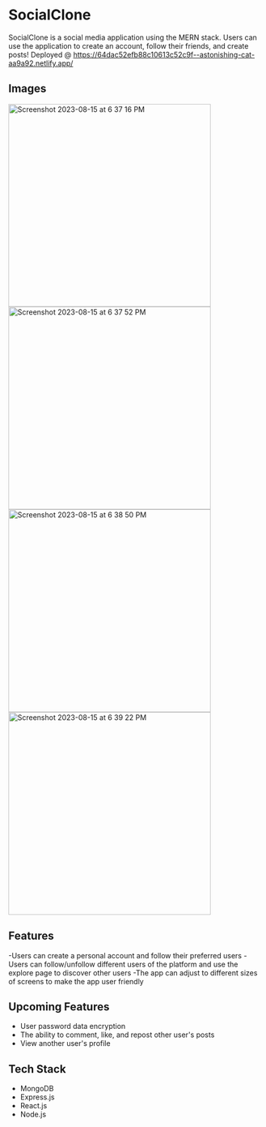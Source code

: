 # SocialClone


SocialClone is a social media application using the MERN stack. Users can use the application to create an account, follow their friends, and create posts!
Deployed @ https://64dac52efb88c10613c52c9f--astonishing-cat-aa9a92.netlify.app/

## Images
<img width="400" alt="Screenshot 2023-08-15 at 6 37 16 PM" src="https://github.com/bcarpenter7/capstone-carpenter/assets/126187218/4885c4f5-ce64-43b8-8da4-cd44a0e47128">
<br>
<img width="400" alt="Screenshot 2023-08-15 at 6 37 52 PM" src="https://github.com/bcarpenter7/capstone-carpenter/assets/126187218/69d23382-5710-4095-856e-ba92b6c5761c">
<br>
<img width="400" alt="Screenshot 2023-08-15 at 6 38 50 PM" src="https://github.com/bcarpenter7/capstone-carpenter/assets/126187218/0914733a-458f-42c4-a9f6-662d021ff785">
<br>
<img width="400" alt="Screenshot 2023-08-15 at 6 39 22 PM" src="https://github.com/bcarpenter7/capstone-carpenter/assets/126187218/a0e80461-8f0a-4339-9931-064c0be25c8b">

## Features

-Users can create a personal account and follow their preferred users
-Users can follow/unfollow different users of the platform and use the explore page to discover other users
-The app can adjust to different sizes of screens to make the app user friendly

## Upcoming Features

- User password data encryption
- The ability to comment, like, and repost other user's posts
- View another user's profile

## Tech Stack

- MongoDB
- Express.js
- React.js
- Node.js







